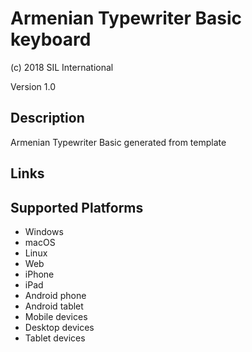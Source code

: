 Armenian Typewriter Basic keyboard
==============

(c) 2018 SIL International

Version 1.0

Description
-----------

Armenian Typewriter Basic generated from template

Links
-----

Supported Platforms
-------------------
 * Windows
 * macOS
 * Linux
 * Web
 * iPhone
 * iPad
 * Android phone
 * Android tablet
 * Mobile devices
 * Desktop devices
 * Tablet devices

